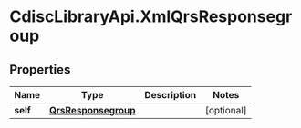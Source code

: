 # CdiscLibraryApi.XmlQrsResponsegroup

## Properties

Name | Type | Description | Notes
------------ | ------------- | ------------- | -------------
**self** | [**QrsResponsegroup**](QrsResponsegroup.md) |  | [optional] 



